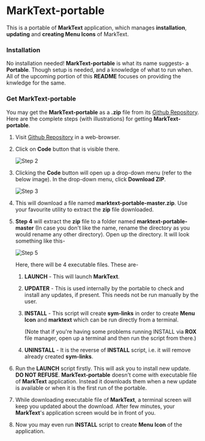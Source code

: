 # MarkText-portable

This is a portable of **MarkText** application, which manages **installation**, **updating** and **creating Menu Icons** of MarkText.

### Installation

No installation needed! **MarkText-portable** is what its name suggests- a **Portable**. Though setup is needed, and a knowledge of what to run when. All of the upcoming portion of this **README** focuses on providing the knwledge for the same.

### Get MarkText-portable

You may get the **MarkText-portable** as a **.zip** file from its [Github Repository](https://github.com/lakshayrohila/marktext-portable). Here are the complete steps (with illustrations) for getting **MarkText-portable**.

1. Visit [Github Repository](https://github.com/lakshayrohila/marktext-portable) in a web-browser.

2. Click on **Code** button that is visible there.
   
   ![Step 2](/root/spot/images/1.png "Step 2")

3. Clicking the **Code** button will open up a drop-down menu (refer to the below image). In the drop-down menu, click **Download ZIP**.
   
   ![Step 3](/home/spot/images/2.png "Step 3")

4. This will download a file named **marktext-portable-master.zip**. Use your favourite utility to extract the **zip** file downloaded.

5. **Step 4** will extract the **zip** file to a folder named **marktext-portable-master** (In case you don't like the name, rename the directory as you would rename any other directory). Open up the directory. It will look something like this-
   
   ![Step 5](/root/spot/images/5.png "Step 5")
   
   Here, there will be 4 executable files. These are-
   
   1. **LAUNCH** - This will launch **MarkText**.
   
   2. **UPDATER** - This is used internally by the portable to check and install any updates, if present. This needs not be run manually by the user.
   
   3. **INSTALL** - This script will create **sym-links** in order to create **Menu Icon** and **marktext** which can be run directly from a terminal.
      
      (Note that if you're having some problems running INSTALL via **ROX** file manager, open up a terminal and then run the script from there.)
   
   4. **UNINSTALL** - It is the reverse of **INSTALL** script, i.e. it will remove already created **sym-links**.

6. Run the **LAUNCH** script firstly. This will ask you to install new update. **DO NOT REFUSE**. **MarkText-portable** doesn't come with executable file of **MarkText** application. Instead it downloads them when a new update is available or when it is the first run of the portable.

7. While downloading executable file of **MarkText**, a terminal screen will keep you updated about the download. After few minutes, your **MarkText**'s application screen would be in front of you.

8. Now you may even run **INSTALL** script to create **Menu Icon** of the application.
